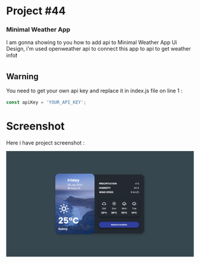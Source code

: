 # Project #44

### Minimal Weather App
I am gonna showing to you how to add api to Minimal Weather App Ui Design, i'm used openweather api to connect this app to api to get weather info❗️

## Warning
You need to get your own api key and replace it in index.js file on line 1 :

```javascript
const apiKey = 'YOUR_API_KEY';
```

# Screenshot
Here i have project screenshot :

![screenshot](result.png)

